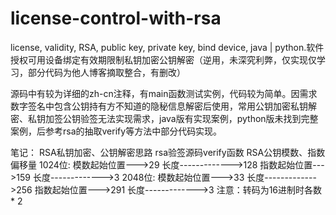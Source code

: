 # license-control-with-rsa
license, validity, RSA, public key, private key, bind device, java | python.软件授权可用设备绑定有效期限制私钥加密公钥解密（逆用，未深究利弊，仅实现仅学习，部分代码为他人博客摘取整合，有删改）

源码中有较为详细的zh-cn注释，有main函数测试实例，代码较为简单。因需求数字签名中包含公钥持有方不知道的隐秘信息解密后使用，常用公钥加密私钥解密、私钥加签公钥验签无法实现需求，java版有实现案例，python版未找到完整案例，后参考rsa的抽取verify等方法中部分代码实现。

笔记：
RSA私钥加密、公钥解密思路
rsa验签源码verify函数
RSA公钥模数、指数偏移量
1024位: 模数起始位置--->29
             长度------------->128
             指数起始位置--->159
             长度------------->3
2048位: 模数起始位置--->33
             长度------------->256
             指数起始位置--->291
             长度------------->3
注意：转码为16进制时各数 * 2
